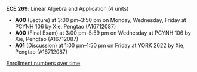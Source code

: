 **ECE 269**: Linear Algebra and Application (4 units)

- **A00** (Lecture) at 3:00 pm–3:50 pm on Monday, Wednesday, Friday at PCYNH 106 by Xie, Pengtao (A16712087)
- **A00** (Final Exam) at 3:00 pm–5:59 pm on Wednesday at PCYNH 106 by Xie, Pengtao (A16712087)
- **A01** (Discussion) at 1:00 pm–1:50 pm on Friday at YORK 2622 by Xie, Pengtao (A16712087)

[Enrollment numbers over time](./ECE269.tsv)
